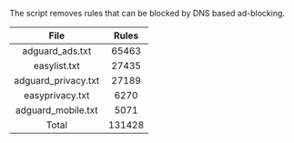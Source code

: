 The script removes rules that can be blocked by DNS based ad-blocking.


| File | Rules |
|:----:|:-----:|
| adguard_ads.txt | 65463 |
| easylist.txt | 27435 |
| adguard_privacy.txt | 27189 |
| easyprivacy.txt | 6270 |
| adguard_mobile.txt | 5071 |
| Total | 131428 |